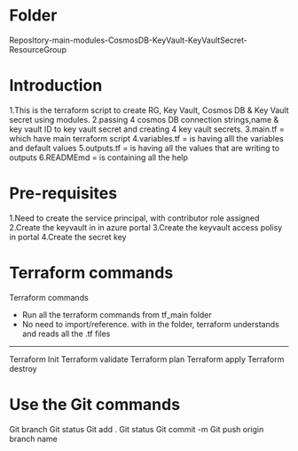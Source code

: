 # Folder
   ReposItory-main-modules-CosmosDB-KeyVault-KeyVaultSecret-ResourceGroup
# Introduction
   1.This is the terraform script to create RG, Key Vault, Cosmos DB & Key Vault secret using modules.
   2.passing 4 cosmos DB connection strings,name & key vault ID to key vault secret and creating 4 key vault secrets.
   3.main.tf = which have main terraform script
   4.variables.tf = is having alll the variables and default values
   5.outputs.tf = is having all the values that are writing to outputs
  6.READMEmd = is containing all the help
# Pre-requisites
1.Need to create the service principal, with contributor role assigned
2.Create the keyvault in in azure portal
3.Create the keyvault access polisy in portal
4.Create the secret key
# Terraform commands
Terraform commands
- Run all the terraform commands from tf_main folder
- No need to import/reference. with in the folder, terraform understands and reads all the .tf files
---------
Terraform Init
Terraform validate
Terraform plan
Terraform apply
Terraform destroy
# Use the Git commands
Git branch
Git status
Git add .
Git status
Git commit -m 
Git push origin branch name